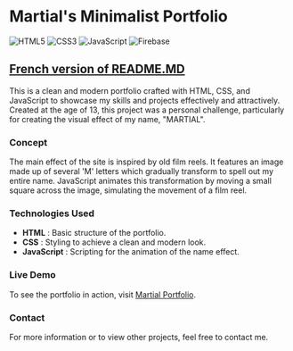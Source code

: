 
# Martial's Minimalist Portfolio

![HTML5](https://img.shields.io/badge/html5-%23E34F26.svg?style=for-the-badge&logo=html5&logoColor=white) 
![CSS3](https://img.shields.io/badge/css3-%231572B6.svg?style=for-the-badge&logo=css3&logoColor=white)
![JavaScript](https://img.shields.io/badge/javascript-%23323330.svg?style=for-the-badge&logo=javascript&logoColor=%23F7DF1E)
![Firebase](https://img.shields.io/badge/firebase-a08021?style=for-the-badge&logo=firebase&logoColor=ffcd34)

## [French version of README.MD](https://github.com/Martial4034/Old-minimalist-portfolio/README.md)


This is a clean and modern portfolio crafted with HTML, CSS, and JavaScript to showcase my skills and projects effectively and attractively. Created at the age of 13, this project was a personal challenge, particularly for creating the visual effect of my name, "MARTIAL".

### Concept
The main effect of the site is inspired by old film reels. It features an image made up of several 'M' letters which gradually transform to spell out my entire name. JavaScript animates this transformation by moving a small square across the image, simulating the movement of a film reel.

### Technologies Used
- **HTML** : Basic structure of the portfolio.
- **CSS** : Styling to achieve a clean and modern look.
- **JavaScript** : Scripting for the animation of the name effect.

### Live Demo
To see the portfolio in action, visit [Martial Portfolio](https://martial-portfolio.web.app/).

### Contact
For more information or to view other projects, feel free to contact me.